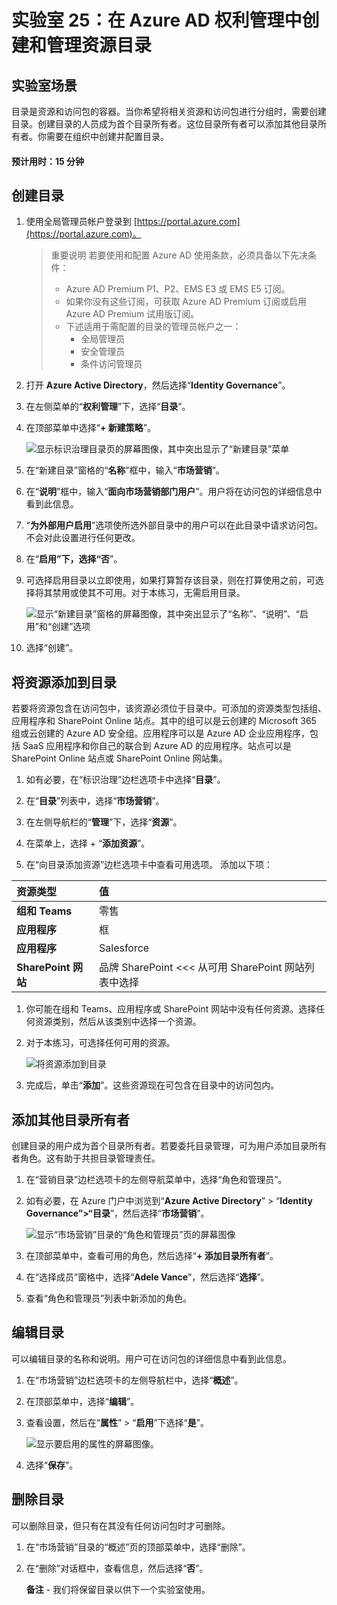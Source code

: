 ﻿---
lab:
    title: '25 - 在 Azure AD 权利管理中创建和管理资源目录'
    learning path: '04'
    module: '模块 01 - 计划和实现权利管理'
---

# 实验室 25：在 Azure AD 权利管理中创建和管理资源目录

## 实验室场景

目录是资源和访问包的容器。当你希望将相关资源和访问包进行分组时，需要创建目录。创建目录的人员成为首个目录所有者。这位目录所有者可以添加其他目录所有者。你需要在组织中创建并配置目录。

#### 预计用时：15 分钟

## 创建目录

1. 使用全局管理员帐户登录到 [https://portal.azure.com](https://portal.azure.com)。

    >重要说明
    >若要使用和配置 Azure AD 使用条款，必须具备以下先决条件：
    >
    >- Azure AD Premium P1、P2、EMS E3 或 EMS E5 订阅。
    >- 如果你没有这些订阅，可获取 Azure AD Premium 订阅或启用 Azure AD Premium 试用版订阅。
    >- 下述适用于需配置的目录的管理员帐户之一：
    >    - 全局管理员
    >    - 安全管理员
    >    - 条件访问管理员

1. 打开 **Azure Active Directory**，然后选择“**Identity Governance**”。

1. 在左侧菜单的“**权利管理**”下，选择“**目录**”。

1. 在顶部菜单中选择“**+ 新建策略**”。

    ![显示标识治理目录页的屏幕图像，其中突出显示了“新建目录”菜单 ](./media/lp4-mod1-identity-governance-new-catalog.png)

1. 在“新建目录”窗格的“**名称**”框中，输入“**市场营销**”。

1. 在“**说明**”框中，输入“**面向市场营销部门用户**”。用户将在访问包的详细信息中看到此信息。

1. “**为外部用户启用**”选项使所选外部目录中的用户可以在此目录中请求访问包。不会对此设置进行任何更改。

1. 在“**启用”下，选择“否**”。

1. 可选择启用目录以立即使用，如果打算暂存该目录，则在打算使用之前，可选择将其禁用或使其不可用。对于本练习，无需启用目录。

    ![显示“新建目录”窗格的屏幕图像，其中突出显示了“名称”、“说明”、“启用”和“创建”选项](./media/lp4-mod1-new-catalog-marketing.png)

1. 选择“创建”。

## 将资源添加到目录

若要将资源包含在访问包中，该资源必须位于目录中。可添加的资源类型包括组、应用程序和 SharePoint Online 站点。其中的组可以是云创建的 Microsoft 365 组或云创建的 Azure AD 安全组。应用程序可以是 Azure AD 企业应用程序，包括 SaaS 应用程序和你自己的联合到 Azure AD 的应用程序。站点可以是 SharePoint Online 站点或 SharePoint Online 网站集。

1. 如有必要，在“标识治理”边栏选项卡中选择“**目录**”。

1. 在“**目录**”列表中，选择“**市场营销**”。

1. 在左侧导航栏的“**管理**”下，选择“**资源**”。

1. 在菜单上，选择 + “**添加资源**”。

1. 在“向目录添加资源”边栏选项卡中查看可用选项。  添加以下项：

| 资源类型 | 值 |
| :------------- | :---------- |
|  **组和 Teams** | 零售 |
|  **应用程序** | 框 |
|  **应用程序** | Salesforce |
|  **SharePoint 网站** | 品牌 SharePoint <<< 从可用 SharePoint 网站列表中选择 |

1. 你可能在组和 Teams、应用程序或 SharePoint 网站中没有任何资源。选择任何资源类别，然后从该类别中选择一个资源。

1. 对于本练习，可选择任何可用的资源。

    ![将资源添加到目录](./media/catalog-add-resources.png)

1. 完成后，单击“**添加**”。这些资源现在可包含在目录中的访问包内。

## 添加其他目录所有者

创建目录的用户成为首个目录所有者。若要委托目录管理，可为用户添加目录所有者角色。这有助于共担目录管理责任。

1. 在“营销目录”边栏选项卡的左侧导航菜单中，选择“角色和管理员”。

1. 如有必要，在 Azure 门户中浏览到“**Azure Active Directory**” > “**Identity Governance”>“目录**”，然后选择“**市场营销**”。

    ![显示“市场营销”目录的“角色和管理员”页的屏幕图像](./media/lp4-mod1-catalog-roles-and-admins.png)

1. 在顶部菜单中，查看可用的角色，然后选择“**+ 添加目录所有者**”。

1. 在“选择成员”窗格中，选择“**Adele Vance**”，然后选择“**选择**”。

1. 查看“角色和管理员”列表中新添加的角色。

## 编辑目录

可以编辑目录的名称和说明。用户可在访问包的详细信息中看到此信息。

1. 在“市场营销”边栏选项卡的左侧导航栏中，选择“**概述**”。

1. 在顶部菜单中，选择“**编辑**”。

1. 查看设置，然后在“**属性**” > “**启用**”下选择“**是**”。

    ![显示要启用的属性的屏幕图像。](./media/lp4-mod1-edit-marketing-catalog.png)

1. 选择“**保存**”。

## 删除目录

可以删除目录，但只有在其没有任何访问包时才可删除。

1. 在“市场营销”目录的“概述”页的顶部菜单中，选择“删除”。

1. 在“删除”对话框中，查看信息，然后选择“**否**”。

    **备注** - 我们将保留目录以供下一个实验室使用。
